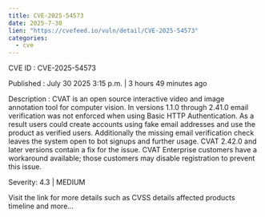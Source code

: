 ```yaml
--- 
title: CVE-2025-54573
date: 2025-7-30
lien: "https://cvefeed.io/vuln/detail/CVE-2025-54573"
categories:
  - cve
---
```


CVE ID : CVE-2025-54573

Published :  July 30
2025
3:15 p.m. | 3 hours
49 minutes ago

Description : CVAT is an open source interactive video and image annotation tool for computer vision. In versions 1.1.0 through 2.41.0
email verification was not enforced when using Basic HTTP Authentication. As a result
users could create accounts using fake email addresses and use the product as verified users. Additionally
the missing email verification check leaves the system open to bot signups and further usage. CVAT 2.42.0 and later versions contain a fix for the issue. CVAT Enterprise customers have a workaround available; those customers may disable registration to prevent this issue.

Severity: 4.3 | MEDIUM

Visit the link for more details
such as CVSS details
affected products
timeline
and more...
